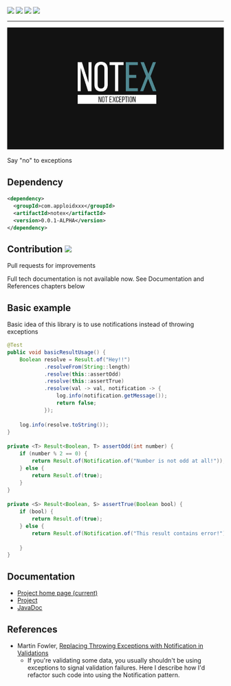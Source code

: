 ![](https://img.shields.io/badge/PMD-3.13.0-GREEN?style=for-the-badge)
![](https://img.shields.io/badge/Java-8-2787F5?style=for-the-badge)
![](https://img.shields.io/badge/Java_Test_Version-11-blue?style=for-the-badge)
![](https://img.shields.io/badge/version-0.0.1-19191A?style=for-the-badge)

<hr>

![](assets/Not_Ex-Logo.jpg)


Say "no" to exceptions

## Dependency

```xml
<dependency>
  <groupId>com.apploidxxx</groupId>
  <artifactId>notex</artifactId>
  <version>0.0.1-ALPHA</version>
</dependency>
```

## Contribution ![](https://github.com/AppLoidx/NotEx/workflows/Java%20CI%20with%20Maven/badge.svg)
Pull requests for improvements

Full tech documentation is not available now. See Documentation and References chapters below
  

## Basic example

Basic idea of this library is to use notifications instead of throwing exceptions

````java
@Test
public void basicResultUsage() {
    Boolean resolve = Result.of("Hey!!")
            .resolveFrom(String::length)
            .resolve(this::assertOdd)
            .resolve(this::assertTrue)
            .resolve(val -> val, notification -> {
                log.info(notification.getMessage());
                return false;
            });

    log.info(resolve.toString());
}

private <T> Result<Boolean, T> assertOdd(int number) {
    if (number % 2 == 0) {
        return Result.of(Notification.of("Number is not odd at all!"));
    } else {
        return Result.of(true);
    }
}

private <S> Result<Boolean, S> assertTrue(Boolean bool) {
    if (bool) {
        return Result.of(true);
    } else {
        return Result.of(Notification.of("This result contains error!"));

    }
}
````

## Documentation
* [Project home page (current)](http://apploidx.github.io/NotEx/)
* [Project](http://apploidx.github.io/NotEx/docs/)
* [JavaDoc](http://apploidx.github.io/NotEx/docs/apidocs/com/apploidxxx/notex/package-summary.html)

## References

* Martin Fowler, [Replacing Throwing Exceptions with Notification in Validations](https://martinfowler.com/articles/replaceThrowWithNotification.html)
    * If you're validating some data, you usually shouldn't be using exceptions to signal validation failures. Here I describe how I'd refactor such code into using the Notification pattern.
